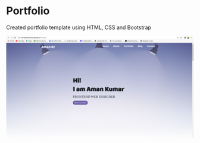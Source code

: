 # Portfolio

Created portfolio template using HTML, CSS and Bootstrap


![Screenshot](./assets/image/screenshot-home.png)